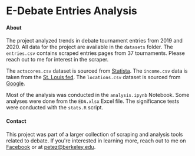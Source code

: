# E-Debate Entries Analysis
#### About

The project analyzed trends in debate tournament entries from 2019 and 2020. All data for the project are available in the `datasets` folder. The `entries.csv` contains scraped entries pages from 37 tournaments. Please reach out to me for interest in the scraper.

The `actscores.csv` dataset is sourced from [Statista](https://www.statista.com/statistics/305987/us-average-act-scores-by-state/). The `income.csv`  data is taken from the [St. Louis fed](https://fred.stlouisfed.org/series/MEHOINUSA672N). The `locations.csv` dataset is sourced from [Google](https://developers.google.com/public-data/docs/canonical/states_csv).

Most of the analysis was conducted in the `analysis.ipynb` Notebook. Some analyses were done from the `EDA.xlsx` Excel file. The significance tests were conducted with the `stats.R` script.

#### Contact

This project was part of a larger collection of scraping and analysis tools related to debate. If you're interested in learning more, reach out to me on [Facebook](https://www.facebook.com/peters.zhang/) or at petez@berkeley.edu.